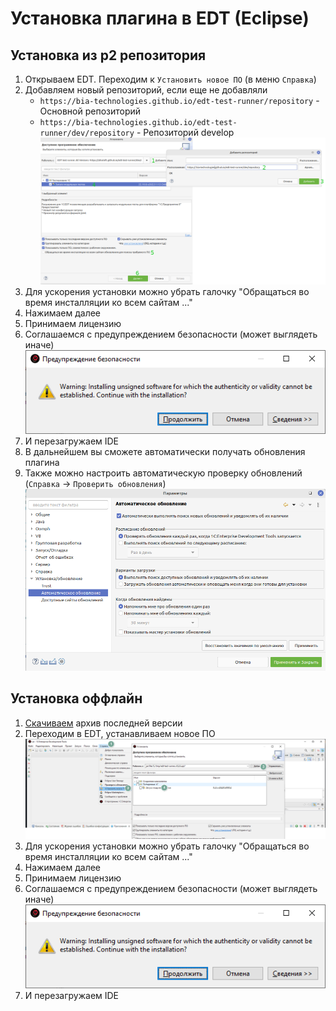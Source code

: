 # Установка плагина в EDT (Eclipse)

## Установка из p2 репозитория

1. Открываем EDT. Переходим к `Установить новое ПО` (в меню `Справка`)
2. Добавляем новый репозиторий, если еще не добавляли
   * `https://bia-technologies.github.io/edt-test-runner/repository` - Основной репозиторий
   * `https://bia-technologies.github.io/edt-test-runner/dev/repository` - Репозиторий develop
    ![Выбираем репозиторий](images/install-from-rep.png)
3. Для ускорения установки можно убрать галочку "Обращаться во время инсталляции ко всем сайтам ..."
4. Нажимаем далее
5. Принимаем лицензию
6. Соглашаемся с предупреждением безопасности (может выглядеть иначе)
    ![Соглашаемся с предупреждением безопасности](images/confirm-warning.png)
7. И перезагружаем IDE
8. В дальнейшем вы сможете автоматически получать обновления плагина
9. Также можно настроить автоматическую проверку обновлений (`Справка` -> `Проверить обновления`)
    ![Автообновление](images/auto-update.png)

## Установка оффлайн

1. [Скачиваем](https://github.com/bia-technologies/edt-test-runner/releases) архив последней версии
2. Переходим в EDT, устанавливаем новое ПО
    ![Выбираем репозиторий](images/select-repository.png)
3. Для ускорения установки можно убрать галочку "Обращаться во время инсталляции ко всем сайтам ..."
4. Нажимаем далее
5. Принимаем лицензию
6. Соглашаемся с предупреждением безопасности (может выглядеть иначе)
    ![Соглашаемся с предупреждением безопасности](images/confirm-warning.png)
7. И перезагружаем IDE
